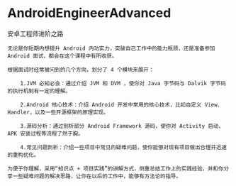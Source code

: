# AndroidEngineerAdvanced

安卓工程师进阶之路

    无论是你短期内想提升 Android 内功实力，突破自己工作中的能力瓶颈，还是准备参加 Android 面试，都会在这个课程中有所收获。 
    
    根据面试时经常被问到的几个方向，划分了 4 个模块来展开：
    
        1.JVM 必知必会：通过介绍 JVM 和 DVM ，使你对 Java 字节码与 Dalvik 字节码的执行机制有一定的理解。
        
        2.Android 核心技术：介绍 Android 开发中常用的核心技术，比如自定义 View、Handler，以及一些开源框架的原理实现。 
        
        3.源码分析：通过剖析部分 Android Framework 源码，使你对 Activity 启动、APK 安装过程等流程了然于胸。 
        
        4.常见问题剖析：介绍一些项目中常见的疑难问题，使你能够对现有项目做出合理并迅速的重构优化。 
        
    为便于你理解，采用“知识点 + 项目实践”的讲解方式，侧重总结工作上的实践经验，并和你分享一些疑难问题的解决思路，让你在以后的工作中，能够有方法论的指导。
